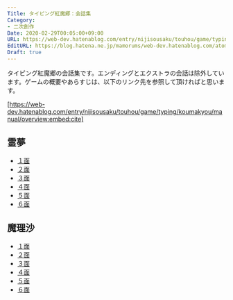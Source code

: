 ```yaml
---
Title: タイピング紅魔郷：会話集
Category:
- 二次創作
Date: 2020-02-29T00:05:00+09:00
URL: https://web-dev.hatenablog.com/entry/nijisousaku/touhou/game/typing/koumakyou/script/list
EditURL: https://blog.hatena.ne.jp/mamorums/web-dev.hatenablog.com/atom/entry/26006613527118292
Draft: true
---
```


タイピング紅魔郷の会話集です。エンディングとエクストラの会話は除外しています。ゲームの概要やあらすじは、以下のリンク先を参照して頂ければと思います。

[https://web-dev.hatenablog.com/entry/nijisousaku/touhou/game/typing/koumakyou/manual/overview:embed:cite]


## 霊夢
- <a target="_blank" href="/entry/nijisousaku/touhou/game/typing/koumakyou/script/reimu1">１面</a>
- <a target="_blank" href="/entry/nijisousaku/touhou/game/typing/koumakyou/script/reimu2">２面</a>
- <a target="_blank" href="/entry/nijisousaku/touhou/game/typing/koumakyou/script/reimu3">３面</a>
- <a target="_blank" href="/entry/nijisousaku/touhou/game/typing/koumakyou/script/reimu4">４面</a>
- <a target="_blank" href="/entry/nijisousaku/touhou/game/typing/koumakyou/script/reimu5">５面</a>
- <a target="_blank" href="/entry/nijisousaku/touhou/game/typing/koumakyou/script/reimu6">６面</a>


## 魔理沙
- <a target="_blank" href="/entry/nijisousaku/touhou/game/typing/koumakyou/script/marisa1">１面</a>
- <a target="_blank" href="/entry/nijisousaku/touhou/game/typing/koumakyou/script/marisa2">２面</a>
- <a target="_blank" href="/entry/nijisousaku/touhou/game/typing/koumakyou/script/marisa3">３面</a>
- <a target="_blank" href="/entry/nijisousaku/touhou/game/typing/koumakyou/script/marisa4">４面</a>
- <a target="_blank" href="/entry/nijisousaku/touhou/game/typing/koumakyou/script/marisa5">５面</a>
- <a target="_blank" href="/entry/nijisousaku/touhou/game/typing/koumakyou/script/marisa6">６面</a>
